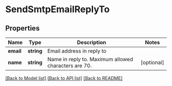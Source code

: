 # SendSmtpEmailReplyTo

## Properties
Name | Type | Description | Notes
------------ | ------------- | ------------- | -------------
**email** | **string** | Email address in reply to | 
**name** | **string** | Name in reply to. Maximum allowed characters are 70. | [optional] 

[[Back to Model list]](../../README.md#documentation-for-models) [[Back to API list]](../../README.md#documentation-for-api-endpoints) [[Back to README]](../../README.md)


